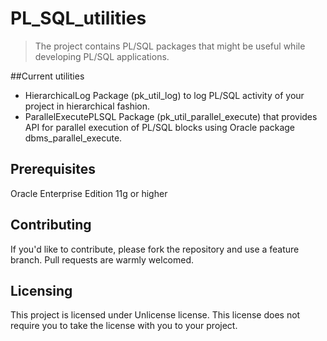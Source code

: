 # PL_SQL_utilities
> The project contains PL/SQL packages that might be useful while developing PL/SQL applications.

##Current utilities

* HierarchicalLog
Package (pk_util_log) to log PL/SQL activity of your project in hierarchical fashion.
* ParallelExecutePLSQL
Package (pk_util_parallel_execute) that provides API for parallel execution of PL/SQL blocks using Oracle package dbms_parallel_execute.

## Prerequisites

Oracle Enterprise Edition 11g or higher

## Contributing

If you'd like to contribute, please fork the repository and use a feature branch. Pull requests are warmly welcomed.

## Licensing

This project is licensed under Unlicense license. This license does not require you to take the license with you to your project.